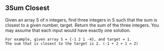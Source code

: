 ## 3Sum Closest

Given an array S of n integers, find three integers in S such that the sum is closest to a given number, target. 
Return the sum of the three integers. You may assume that each input would have exactly one solution.
```
For example, given array S = {-1 2 1 -4}, and target = 1.
The sum that is closest to the target is 2. (-1 + 2 + 1 = 2)
```
